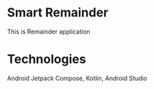 # Smart Remainder
This is Remainder application

# Technologies
Android Jetpack Compose, Kotlin, Android Studio
